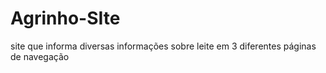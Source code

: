 # Agrinho-SIte
site que informa diversas informações sobre leite em 3 diferentes páginas de navegação